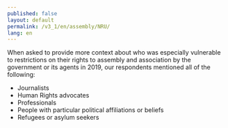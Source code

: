 ```yaml
---
published: false
layout: default
permalink: /v3_1/en/assembly/NRU/
lang: en
---
```

When asked to provide more context about who was especially vulnerable to restrictions on their rights to assembly and association by the government or its agents in 2019, our respondents mentioned all of the following:

-	Journalists
-	Human Rights advocates
-	Professionals
-	People with particular political affiliations or beliefs
-	Refugees or asylum seekers


